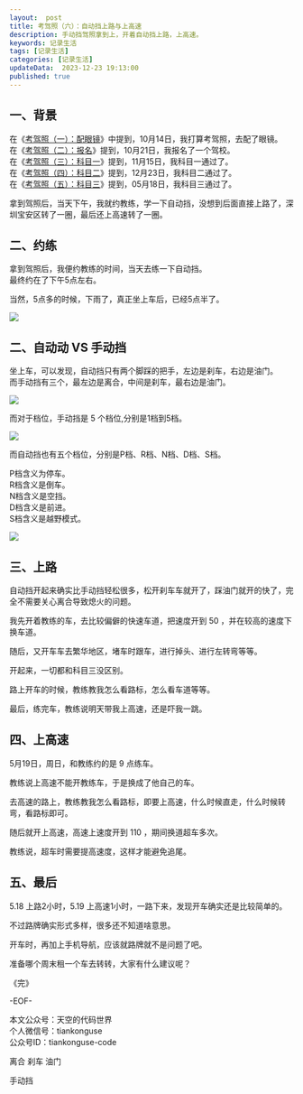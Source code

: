 ```yaml
---
layout:  post  
title: 考驾照（六）：自动挡上路与上高速
description: 手动挡驾照拿到上，开着自动挡上路，上高速。
keywords: 记录生活  
tags: [记录生活]
categories: [记录生活]  
updateData:  2023-12-23 19:13:00  
published: true  
---  
```



## 一、背景  


在《[考驾照（一）：配眼镜](https://mp.weixin.qq.com/s/S4k69Jpv5zwjOh5TZ6Y59Q)》中提到，10月14日，我打算考驾照，去配了眼镜。  
在《[考驾照（二）：报名](https://mp.weixin.qq.com/s/gKfmciAGBRh2sn6RkQzexw)》提到，10月21日，我报名了一个驾校。  
在《[考驾照（三）：科目一](https://mp.weixin.qq.com/s/KwamgBXXRpayicYh8hmk7g)》提到，11月15日，我科目一通过了。  
在《[考驾照（四）：科目二](https://mp.weixin.qq.com/s/AfcxCtq-aZdujoBA5_Lbrg)》提到，12月23日，我科目二通过了。  
在《[考驾照（五）：科目三](https://mp.weixin.qq.com/s/_jEpDWjFLA5XVns6pHrszQ)》提到，05月18日，我科目三通过了。  



拿到驾照后，当天下午，我就约教练，学一下自动挡，没想到后面直接上路了，深圳宝安区转了一圈，最后还上高速转了一圈。



## 二、约练


拿到驾照后，我便约教练的时间，当天去练一下自动挡。  
最终约在了下午5点左右。  


当然，5点多的时候，下雨了，真正坐上车后，已经5点半了。  


![](https://res2024.tiankonguse.com/images/2024/05/30/003.png)




## 二、自动动 VS 手动挡


坐上车，可以发现，自动挡只有两个脚踩的把手，左边是刹车，右边是油门。  
而手动挡有三个，最左边是离合，中间是刹车，最右边是油门。  


![](https://res2024.tiankonguse.com/images/2024/05/30/001.png)



而对于档位，手动挡是 5 个档位,分别是1档到5档。  


![](https://res2024.tiankonguse.com/images/2024/05/30/004.png)



而自动挡也有五个档位，分别是P档、R档、N档、D档、S档。  


P档含义为停车。  
R档含义是倒车。  
N档含义是空挡。  
D档含义是前进。  
S档含义是越野模式。  


![](https://res2024.tiankonguse.com/images/2024/05/30/002.png)



## 三、上路  


自动挡开起来确实比手动挡轻松很多，松开刹车车就开了，踩油门就开的快了，完全不需要关心离合导致熄火的问题。  


我先开着教练的车，去比较偏僻的快速车道，把速度开到 50 ，并在较高的速度下换车道。  


随后，又开车车去繁华地区，堵车时跟车，进行掉头、进行左转弯等等。  


开起来，一切都和科目三没区别。  


路上开车的时候，教练教我怎么看路标，怎么看车道等等。  


最后，练完车，教练说明天带我上高速，还是吓我一跳。  



## 四、上高速  



5月19日，周日，和教练约的是 9 点练车。  


教练说上高速不能开教练车，于是换成了他自己的车。  


去高速的路上，教练教我怎么看路标，即要上高速，什么时候直走，什么时候转弯，看路标即可。  


随后就开上高速，高速上速度开到 110 ，期间换道超车多次。  


教练说，超车时需要提高速度，这样才能避免追尾。  




## 五、最后  


5.18 上路2小时，5.19 上高速1小时，一路下来，发现开车确实还是比较简单的。  


不过路牌确实形式多样，很多还不知道啥意思。  


开车时，再加上手机导航，应该就路牌就不是问题了吧。  


准备哪个周末租一个车去转转，大家有什么建议呢？  





《完》  


-EOF-  



本文公众号：天空的代码世界  
个人微信号：tiankonguse  
公众号ID：tiankonguse-code  
  

离合 刹车 油门

手动挡

